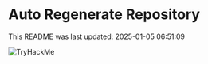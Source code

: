 # Auto Regenerate Repository

This README was last updated: 2025-01-05 06:51:09

 ![TryHackMe](https://tryhackme.com/badge/533634)